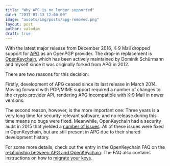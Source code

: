 ```yaml
---
title: "Why APG is no longer supported"
date: "2017-01-13 12:00:00"
image: "assets/img/posts/apg-removed.png"
layout: post
author: valodim
draft: true
---
```


With the latest major release from December 2016, K-9 Mail dropped support for [APG](https://play.google.com/store/apps/details?id=org.thialfihar.android.apg) as an OpenPGP provider.
The drop-in replacement is [OpenKeychain](https://play.google.com/store/apps/details?id=org.sufficientlysecure.keychain), which has been actively maintained by Dominik Schürmann and myself since it was originally forked from APG in 2012.

There are two reasons for this decision:

Firstly, development of APG ceased since its last release in March 2014.
Moving forward with PGP/MIME support required a number of changes to the crypto provider API, rendering APG incompatible with K-9 Mail in newer versions.

The second reason, however, is the more important one:
Three years is a very long time for security-relevant software, and no release during this time means no bugs were fixed.
Meanwhile, OpenKeychain had a security audit in 2015 that yielded a [number of issues](https://github.com/open-keychain/open-keychain/wiki/cure53-Security-Audit-2015).
All of these issues were fixed in OpenKeychain, but are still present in APG due to their shared development history.

For some more details, check out the entry in the OpenKeychain FAQ on the [relationship between APG and OpenKeychain](https://www.openkeychain.org/faq/#what-is-the-relationship-between-apg-and-openkeychain).
The FAQ also contains instructions on how to [migrate your keys](https://www.openkeychain.org/faq/#how-to-migrate-from-apg-to-openkeychain).
